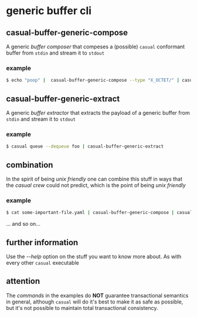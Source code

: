 # generic buffer cli 

## casual-buffer-generic-compose

A generic _buffer composer_ that compeses a (possible) `casual` conformant
buffer from `stdin` and stream it to `stdout`


### example

```bash
$ echo "poop" |  casual-buffer-generic-compose --type "X_OCTET/" | casual call --service casual/example/echo > /dev/null
```

## casual-buffer-generic-extract

A generic _buffer extractor_ that extracts the payload of a generic buffer from `stdin` and stream it to `stdout`

### example

```bash
$ casual queue --dequeue foo | casual-buffer-generic-extract
```


## combination

In the spirit of being _unix friendly_ one can combine this stuff in ways that the _casual crew_ could not predict,
which is the point of being _unix friendly_

### example

```bash
$ cat some-important-file.yaml | casual-buffer-generic-compose | casual call --service casual/example/echo | casual-buffer-generic-extract | tee payload.log.txt | casual-buffer-generic-compose |  casual queue --enqueue foo 
```

... and so on...

## further information

Use the _--help_ option on the stuff you want to know more about. As with every other `casual` executable

## attention

The _commands_ in the examples do **NOT** guarantee transactional semantics in general, although `casual` will do 
it's best to make it as safe as possible, but it's not possible to maintain total transactional consistency.



